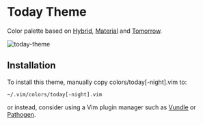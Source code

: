 # Today Theme

Color palette based on
[Hybrid](https://github.com/w0ng/vim-hybrid), [Material](https://github.com/kristijanhusak/vim-hybrid-material) and [Tomorrow](https://github.com/ChrisKempson/Tomorrow-Theme).

![today-theme](http://static.tuxico.com/today-theme/today-theme.png)

## Installation

To install this theme, manually copy colors/today[-night].vim to:

    ~/.vim/colors/today[-night].vim

or instead, consider using a Vim plugin manager such as
[Vundle](https://github.com/gmarik/Vundle.vim) or
[Pathogen](https://github.com/tpope/vim-pathogen).

